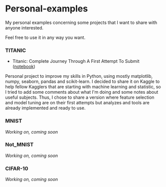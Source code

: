 # Personal-examples
My personal examples concerning some projects that I want to share with anyone interested.

Feel free to use it in any way you want.


### TITANIC
- Titanic: Complete Journey Through A First Attempt To Submit ([notebook](https://github.com/Jules-Diez/Personal-examples/blob/master/Titanic%20Complete%20Journey%20Through%20A%20First%20Attempt%20To%20Submit.ipynb))

Personal project to improve my skills in Python, using mostly matplotlib, numpy, seaborn, pandas and scikit-learn.
I decided to share it on Kaggle to help fellow Kagglers that are starting with machine learning and statistic, so I tried to add some comments about what I'm doing and some notes about useful subjects. Thus, I chose to share a version where feature selection and model tuning are on their first attempts but analyzes and tools are already implemented and ready to use. 

### MNIST

*Working on, coming soon*

### Not_MNIST

*Working on, coming soon*

### CIFAR-10

*Working on, coming soon*
